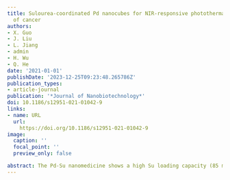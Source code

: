 ```yaml
---
title: Sulourea-coordinated Pd nanocubes for NIR-responsive photothermal/H2S therapy
  of cancer
authors:
- X. Guo
- J. Liu
- L. Jiang
- admin
- H. Wu
- Q. He
date: '2021-01-01'
publishDate: '2023-12-25T09:23:48.265786Z'
publication_types:
- article-journal
publication: '*Journal of Nanobiotechnology*'
doi: 10.1186/s12951-021-01042-9
links:
- name: URL
  url: 
    https://doi.org/10.1186/s12951-021-01042-9
image:
  caption: ''
  focal_point: ''
  preview_only: false

abstract: The Pd-Su nanomedicine shows a high Su loading capacity (85 mg g−1), a high near-infrared (NIR) photothermal conversion efficiency (69.4%), and NIR-controlled H2S release by the photothermal-triggered hydrolysis of Su. The combination of photothermal heating and H2S produces a strong synergetic effect by H2S-induced inhibition of heat shock response, thereby effectively inhibiting tumor growth. Moreover, high intratumoral accumulation of the Pd-Su nanomedicine after intravenous injection also enables photothermal/photoacoustic dual-mode imaging-guided tumor treatment.
---
```

